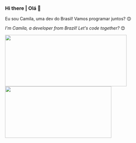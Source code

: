 ### Hi there | Olá 👋

Eu sou Camila, uma dev do Brasil! Vamos programar juntos? :blush:

*I'm Camila, a developer from Brazil! Let's code together?* :blush:

<a href="https://github.com/anuraghazra/github-readme-stats">
  <img align="center" width="400" height="170" src="https://github-readme-stats.vercel.app/api?username=camila-cruz&theme=buefy&show_icons=true">
</a>
<a href="https://github.com/anuraghazra/github-readme-stats">
  <img align="center" width="350" height="170" src="https://github-readme-stats.vercel.app/api/top-langs/?username=camila-cruz&theme=buefy&layout=compact">
</a>

<!--
**camila-cruz/camila-cruz** is a ✨ _special_ ✨ repository because its `README.md` (this file) appears on your GitHub profile.

Here are some ideas to get you started:

- 🔭 I’m currently working on ...
- 🌱 I’m currently learning ...
- 👯 I’m looking to collaborate on ...
- 🤔 I’m looking for help with ...
- 💬 Ask me about ...
- 📫 How to reach me: ...👋
- 😄 Pronouns: ...
- ⚡ Fun fact: ...
-->

